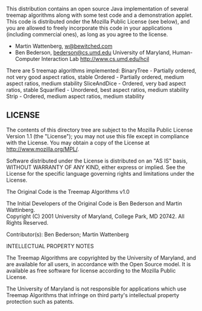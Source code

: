 This distribution contains an open source Java implementation of
several treemap algorithms along with some test code and a
demonstration applet.  This code is distributed onder the Mozilla
Public License (see below), and you are allowed to freely incorporate
this code in your applications (including commercial ones), as long as
you agree to the license.

  - Martin Wattenberg, w@bewitched.com
  - Ben Bederson, bederson@cs.umd.edu
    University of Maryland, Human-Computer Interaction Lab
    http://www.cs.umd.edu/hcil

There are 5 treemap algorithms implemented:
  BinaryTree   - Partially ordered, not very good aspect ratios, stable
  Ordered      - Partially ordered, medium aspect ratios, medium stability
  SliceAndDice - Ordered, very bad aspect ratios, stable
  Squarified   - Unordered, best aspect ratios, medium stability
  Strip        - Ordered, medium aspect ratios, medium stability


LICENSE
-------

The contents of this directory tree are subject to the Mozilla Public License
Version 1.1 (the "License"); you may not use this file except in
compliance with the License. You may obtain a copy of the License at
http://www.mozilla.org/MPL/.

Software distributed under the License is distributed on an "AS IS"
basis, WITHOUT WARRANTY OF ANY KIND, either express or implied. See
the License for the specific language governing rights and limitations
under the License.

The Original Code is the Treemap Algorithms v1.0

The Initial Developers of the Original Code is Ben Bederson
and Martin Wattinberg.  
Copyright (C) 2001 University of Maryland, College Park, MD 20742.
All Rights Reserved.

Contributor(s): Ben Bederson; Martin Wattenberg

INTELLECTUAL PROPERTY NOTES

The Treemap Algorithms are copyrighted by the University of Maryland,
and are available for all users, in accordance with the Open Source
model. It is available as free software for license according to the
Mozilla Public License.

The University of Maryland is not responsible for applications which use
Treemap Algorithms that infringe on third party's intellectual
property protection such as patents.

